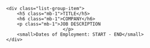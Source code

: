             <div class="list-group-item">
                <h5 class="mb-1">TITLE</h5>
                <h6 class="mb-1">COMPANY</h6>
                <p class="mb-1">JOB DESCRIPTION
                                 </p>
                <small>Dates of Employment: START - END</small>
            </div>
